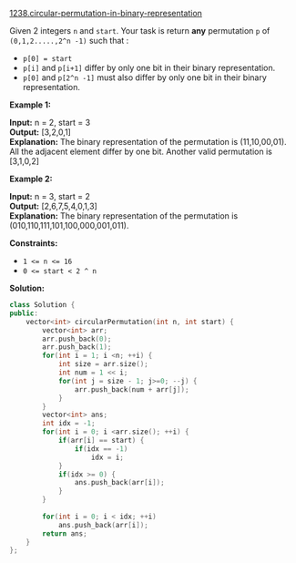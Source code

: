 [1238.circular-permutation-in-binary-representation](https://leetcode.com/problems/circular-permutation-in-binary-representation/)  

Given 2 integers `n` and `start`. Your task is return **any** permutation `p` of `(0,1,2.....,2^n -1)` such that :

*   `p[0] = start`
*   `p[i]` and `p[i+1]` differ by only one bit in their binary representation.
*   `p[0]` and `p[2^n -1]` must also differ by only one bit in their binary representation.

**Example 1:**

  
**Input:** n = 2, start = 3  
**Output:** \[3,2,0,1\]  
**Explanation:** The binary representation of the permutation is (11,10,00,01).   
All the adjacent element differ by one bit. Another valid permutation is \[3,1,0,2\]  

**Example 2:**

  
**Input:** n = 3, start = 2  
**Output:** \[2,6,7,5,4,0,1,3\]  
**Explanation:** The binary representation of the permutation is (010,110,111,101,100,000,001,011).  

**Constraints:**

*   `1 <= n <= 16`
*   `0 <= start < 2 ^ n`  



**Solution:**  

```cpp
class Solution {
public:
    vector<int> circularPermutation(int n, int start) {
        vector<int> arr;
        arr.push_back(0);
        arr.push_back(1);
        for(int i = 1; i <n; ++i) {
            int size = arr.size();
            int num = 1 << i;
            for(int j = size - 1; j>=0; --j) {
                arr.push_back(num + arr[j]);
            }
        }
        vector<int> ans;
        int idx = -1;
        for(int i = 0; i <arr.size(); ++i) {
            if(arr[i] == start) {
                if(idx == -1)
                    idx = i;
            }
            if(idx >= 0) {
                ans.push_back(arr[i]);
            }
        }
        
        for(int i = 0; i < idx; ++i)
            ans.push_back(arr[i]);
        return ans;
    }
};
```
      
